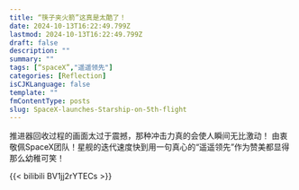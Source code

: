 ```yaml
---
title: “筷子夹火箭”这真是太酷了！
date: 2024-10-13T16:22:49.799Z
lastmod: 2024-10-13T16:22:49.799Z
draft: false
description: ""
summary: ""
tags: [“spaceX”,"遥遥领先"]
categories: [Reflection]
isCJKLanguage: false
template: ""
fmContentType: posts
slug: SpaceX-launches-Starship-on-5th-flight
---
```


推进器回收过程的画面太过于震撼，那种冲击力真的会使人瞬间无比激动！
由衷敬佩SpaceX团队！星舰的迭代速度快到用一句真心的“遥遥领先”作为赞美都显得那么幼稚可笑！

{{< bilibili BV1jj2rYTECs >}}

